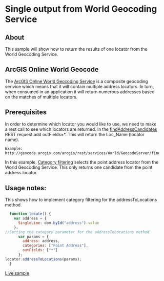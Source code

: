# Single output from World Geocoding Service

## About
This sample will show how to return the results of one locator from the World Geocoding Service.
## ArcGIS Online World Geocode
The [ArcGIS Online World Geocoding Service](https://developers.arcgis.com/rest/geocode/api-reference/overview-world-geocoding-service.htm) is a composite geocoding serivice which means that it will contain multiple address locators. In turn, when consumed in an application it will return numerous addresses based on the matches of multiple locators.

## Prerequisites
In order to determine which locator you would like to use, we need to make a rest call to see which locators are returned. In the [findAddressCandidates](https://developers.arcgis.com/rest/geocode/api-reference/geocoding-find-address-candidates.htm) REST request add outFields=*. This will return the Loc_Name (locator name).

```html
Example:
http://geocode.arcgis.com/arcgis/rest/services/World/GeocodeServer/findAddressCandidates?SingleLine=380+New+York+Street%2C+Redlands%2C+CA+92373&category=&outFields=*&forStorage=false&f=pjson

```
In this example, [Category filtering](https://developers.arcgis.com/rest/geocode/api-reference/geocoding-category-filtering.htm) selects the point address locator from the World Geocoding Service. This only returns one candidate from the point address locator.

## Usage notes:
This shows how to implement category filtering for the addressToLocations method.

```javascript
  function locate() {
    var address = {
      SingleLine: dom.byId("address").value
    };
//Setting the category parameter for the addressToLocations method
      var params = {
        address: address,
        categories: ["Point Address"],
        outFields: ["*"]
      };
locator.addressToLocations(params);
  }
```
[Live sample](http://esri.github.io/developer-support/web-js/category-filter-geocode/geocode_LocName.html)
